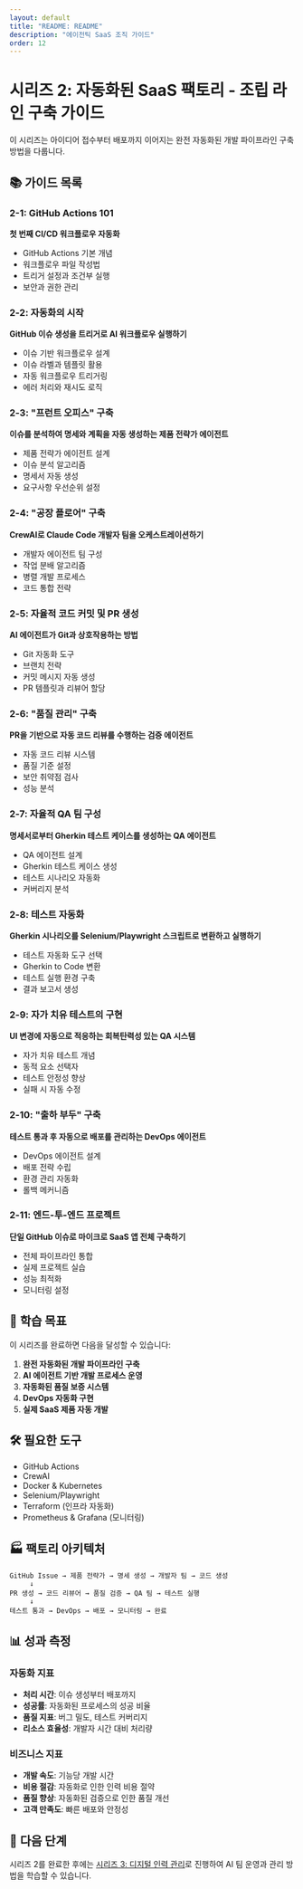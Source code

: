 ```yaml
---
layout: default
title: "README: README"
description: "에이전틱 SaaS 조직 가이드"
order: 12
---
```


# 시리즈 2: 자동화된 SaaS 팩토리 - 조립 라인 구축 가이드

이 시리즈는 아이디어 접수부터 배포까지 이어지는 완전 자동화된 개발 파이프라인 구축 방법을 다룹니다.

## 📚 가이드 목록

### 2-1: GitHub Actions 101
**첫 번째 CI/CD 워크플로우 자동화**

- GitHub Actions 기본 개념
- 워크플로우 파일 작성법
- 트리거 설정과 조건부 실행
- 보안과 권한 관리

### 2-2: 자동화의 시작
**GitHub 이슈 생성을 트리거로 AI 워크플로우 실행하기**

- 이슈 기반 워크플로우 설계
- 이슈 라벨과 템플릿 활용
- 자동 워크플로우 트리거링
- 에러 처리와 재시도 로직

### 2-3: "프런트 오피스" 구축
**이슈를 분석하여 명세와 계획을 자동 생성하는 제품 전략가 에이전트**

- 제품 전략가 에이전트 설계
- 이슈 분석 알고리즘
- 명세서 자동 생성
- 요구사항 우선순위 설정

### 2-4: "공장 플로어" 구축
**CrewAI로 Claude Code 개발자 팀을 오케스트레이션하기**

- 개발자 에이전트 팀 구성
- 작업 분배 알고리즘
- 병렬 개발 프로세스
- 코드 통합 전략

### 2-5: 자율적 코드 커밋 및 PR 생성
**AI 에이전트가 Git과 상호작용하는 방법**

- Git 자동화 도구
- 브랜치 전략
- 커밋 메시지 자동 생성
- PR 템플릿과 리뷰어 할당

### 2-6: "품질 관리" 구축
**PR을 기반으로 자동 코드 리뷰를 수행하는 검증 에이전트**

- 자동 코드 리뷰 시스템
- 품질 기준 설정
- 보안 취약점 검사
- 성능 분석

### 2-7: 자율적 QA 팀 구성
**명세서로부터 Gherkin 테스트 케이스를 생성하는 QA 에이전트**

- QA 에이전트 설계
- Gherkin 테스트 케이스 생성
- 테스트 시나리오 자동화
- 커버리지 분석

### 2-8: 테스트 자동화
**Gherkin 시나리오를 Selenium/Playwright 스크립트로 변환하고 실행하기**

- 테스트 자동화 도구 선택
- Gherkin to Code 변환
- 테스트 실행 환경 구축
- 결과 보고서 생성

### 2-9: 자가 치유 테스트의 구현
**UI 변경에 자동으로 적응하는 회복탄력성 있는 QA 시스템**

- 자가 치유 테스트 개념
- 동적 요소 선택자
- 테스트 안정성 향상
- 실패 시 자동 수정

### 2-10: "출하 부두" 구축
**테스트 통과 후 자동으로 배포를 관리하는 DevOps 에이전트**

- DevOps 에이전트 설계
- 배포 전략 수립
- 환경 관리 자동화
- 롤백 메커니즘

### 2-11: 엔드-투-엔드 프로젝트
**단일 GitHub 이슈로 마이크로 SaaS 앱 전체 구축하기**

- 전체 파이프라인 통합
- 실제 프로젝트 실습
- 성능 최적화
- 모니터링 설정

## 🎯 학습 목표

이 시리즈를 완료하면 다음을 달성할 수 있습니다:

1. **완전 자동화된 개발 파이프라인 구축**
2. **AI 에이전트 기반 개발 프로세스 운영**
3. **자동화된 품질 보증 시스템**
4. **DevOps 자동화 구현**
5. **실제 SaaS 제품 자동 개발**

## 🛠️ 필요한 도구

- GitHub Actions
- CrewAI
- Docker & Kubernetes
- Selenium/Playwright
- Terraform (인프라 자동화)
- Prometheus & Grafana (모니터링)

## 🏭 팩토리 아키텍처

```
GitHub Issue → 제품 전략가 → 명세 생성 → 개발자 팀 → 코드 생성
     ↓
PR 생성 → 코드 리뷰어 → 품질 검증 → QA 팀 → 테스트 실행
     ↓
테스트 통과 → DevOps → 배포 → 모니터링 → 완료
```

## 📊 성과 측정

### 자동화 지표
- **처리 시간**: 이슈 생성부터 배포까지
- **성공률**: 자동화된 프로세스의 성공 비율
- **품질 지표**: 버그 밀도, 테스트 커버리지
- **리소스 효율성**: 개발자 시간 대비 처리량

### 비즈니스 지표
- **개발 속도**: 기능당 개발 시간
- **비용 절감**: 자동화로 인한 인력 비용 절약
- **품질 향상**: 자동화된 검증으로 인한 품질 개선
- **고객 만족도**: 빠른 배포와 안정성

## 🚀 다음 단계

시리즈 2를 완료한 후에는 [시리즈 3: 디지털 인력 관리](../series-3/README.md)로 진행하여 AI 팀 운영과 관리 방법을 학습할 수 있습니다.
